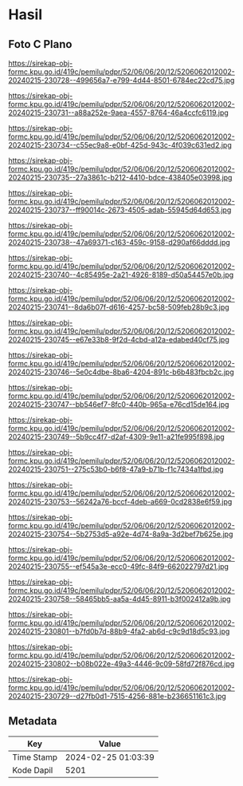 # Hasil

## Foto C Plano

https://sirekap-obj-formc.kpu.go.id/419c/pemilu/pdpr/52/06/06/20/12/5206062012002-20240215-230728--499656a7-e799-4d44-8501-6784ec22cd75.jpg

https://sirekap-obj-formc.kpu.go.id/419c/pemilu/pdpr/52/06/06/20/12/5206062012002-20240215-230731--a88a252e-9aea-4557-8764-46a4ccfc6119.jpg

https://sirekap-obj-formc.kpu.go.id/419c/pemilu/pdpr/52/06/06/20/12/5206062012002-20240215-230734--c55ec9a8-e0bf-425d-943c-4f039c631ed2.jpg

https://sirekap-obj-formc.kpu.go.id/419c/pemilu/pdpr/52/06/06/20/12/5206062012002-20240215-230735--27a3861c-b212-4410-bdce-438405e03998.jpg

https://sirekap-obj-formc.kpu.go.id/419c/pemilu/pdpr/52/06/06/20/12/5206062012002-20240215-230737--ff90014c-2673-4505-adab-55945d64d653.jpg

https://sirekap-obj-formc.kpu.go.id/419c/pemilu/pdpr/52/06/06/20/12/5206062012002-20240215-230738--47a69371-c163-459c-9158-d290af66dddd.jpg

https://sirekap-obj-formc.kpu.go.id/419c/pemilu/pdpr/52/06/06/20/12/5206062012002-20240215-230740--4c85495e-2a21-4926-8189-d50a54457e0b.jpg

https://sirekap-obj-formc.kpu.go.id/419c/pemilu/pdpr/52/06/06/20/12/5206062012002-20240215-230741--8da6b07f-d616-4257-bc58-509feb28b9c3.jpg

https://sirekap-obj-formc.kpu.go.id/419c/pemilu/pdpr/52/06/06/20/12/5206062012002-20240215-230745--e67e33b8-9f2d-4cbd-a12a-edabed40cf75.jpg

https://sirekap-obj-formc.kpu.go.id/419c/pemilu/pdpr/52/06/06/20/12/5206062012002-20240215-230746--5e0c4dbe-8ba6-4204-891c-b6b483fbcb2c.jpg

https://sirekap-obj-formc.kpu.go.id/419c/pemilu/pdpr/52/06/06/20/12/5206062012002-20240215-230747--bb546ef7-8fc0-440b-965a-e76cd15de164.jpg

https://sirekap-obj-formc.kpu.go.id/419c/pemilu/pdpr/52/06/06/20/12/5206062012002-20240215-230749--5b9cc4f7-d2af-4309-9e11-a21fe995f898.jpg

https://sirekap-obj-formc.kpu.go.id/419c/pemilu/pdpr/52/06/06/20/12/5206062012002-20240215-230751--275c53b0-b6f8-47a9-b71b-f1c7434a1fbd.jpg

https://sirekap-obj-formc.kpu.go.id/419c/pemilu/pdpr/52/06/06/20/12/5206062012002-20240215-230753--56242a76-bccf-4deb-a669-0cd2838e6f59.jpg

https://sirekap-obj-formc.kpu.go.id/419c/pemilu/pdpr/52/06/06/20/12/5206062012002-20240215-230754--5b2753d5-a92e-4d74-8a9a-3d2bef7b625e.jpg

https://sirekap-obj-formc.kpu.go.id/419c/pemilu/pdpr/52/06/06/20/12/5206062012002-20240215-230755--ef545a3e-ecc0-49fc-84f9-662022797d21.jpg

https://sirekap-obj-formc.kpu.go.id/419c/pemilu/pdpr/52/06/06/20/12/5206062012002-20240215-230758--58465bb5-aa5a-4d45-8911-b3f002412a9b.jpg

https://sirekap-obj-formc.kpu.go.id/419c/pemilu/pdpr/52/06/06/20/12/5206062012002-20240215-230801--b7fd0b7d-88b9-4fa2-ab6d-c9c9d18d5c93.jpg

https://sirekap-obj-formc.kpu.go.id/419c/pemilu/pdpr/52/06/06/20/12/5206062012002-20240215-230802--b08b022e-49a3-4446-9c09-58fd72f876cd.jpg

https://sirekap-obj-formc.kpu.go.id/419c/pemilu/pdpr/52/06/06/20/12/5206062012002-20240215-230729--d27fb0d1-7515-4256-881e-b236651161c3.jpg


## Metadata

| Key        | Value               |
| ---------- | ------------------- |
| Time Stamp | 2024-02-25 01:03:39 |
| Kode Dapil | 5201                |



